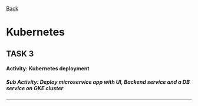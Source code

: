 [Back](../)
# Kubernetes

## TASK 3

#### Activity: Kubernetes deployment

##### Sub Activity: Deploy microservice app with UI, Backend service and a DB service on GKE cluster
---

